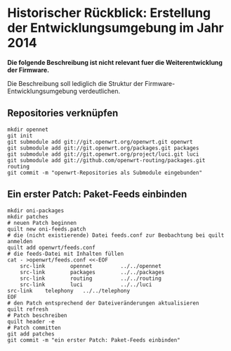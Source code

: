 Historischer Rückblick: Erstellung der Entwicklungsumgebung im Jahr 2014
========================================================================

**Die folgende Beschreibung ist nicht relevant fuer die Weiterentwicklung der Firmware.**

Die Beschreibung soll lediglich die Struktur der Firmware-Entwicklungsumgebung verdeutlichen.


Repositories verknüpfen
-----------------------

    mkdir opennet
    git init
    git submodule add git://git.openwrt.org/openwrt.git openwrt
    git submodule add git://git.openwrt.org/packages.git packages
    git submodule add git://git.openwrt.org/project/luci.git luci
    git submodule add git://github.com/openwrt-routing/packages.git routing
    git commit -m "openwrt-Repositories als Submodule eingebunden"


Ein erster Patch: Paket-Feeds einbinden
---------------------------------------

    mkdir oni-packages
    mkdir patches
    # neuen Patch beginnen
    quilt new oni-feeds.patch
    # die (nicht existierende) Datei feeds.conf zur Beobachtung bei quilt anmelden
    quilt add openwrt/feeds.conf
    # die feeds-Datei mit Inhalten füllen
    cat - >openwrt/feeds.conf <<-EOF
    	src-link        opennet         ../../opennet
    	src-link        packages        ../../packages
    	src-link        routing         ../../routing
    	src-link        luci            ../../luci
	src-link	telephony	../../telephony
    EOF
    # den Patch entsprechend der Dateiveränderungen aktualisieren
    quilt refresh
    # Patch beschreiben
    quilt header -e
    # Patch committen
    git add patches
    git commit -m "ein erster Patch: Paket-Feeds einbinden"
